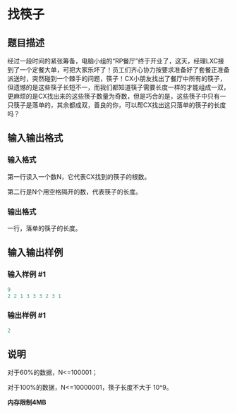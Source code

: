 # 找筷子

## 题目描述

经过一段时间的紧张筹备，电脑小组的“RP餐厅”终于开业了，这天，经理LXC接到了一个定餐大单，可把大家乐坏了！员工们齐心协力按要求准备好了套餐正准备派送时，突然碰到一个棘手的问题，筷子！CX小朋友找出了餐厅中所有的筷子，但遗憾的是这些筷子长短不一，而我们都知道筷子需要长度一样的才能组成一双，更麻烦的是CX找出来的这些筷子数量为奇数，但是巧合的是，这些筷子中只有一只筷子是落单的，其余都成双，善良的你，可以帮CX找出这只落单的筷子的长度吗？

## 输入输出格式

### 输入格式

第一行读入一个数N，它代表CX找到的筷子的根数。

第二行是N个用空格隔开的数，代表筷子的长度。

### 输出格式

一行，落单的筷子的长度。

## 输入输出样例

### 输入样例 #1

```cpp
9
2 2 1 3 3 3 2 3 1

```
### 输出样例 #1

```cpp
2
```


## 说明

对于60%的数据，N<=100001；

对于100%的数据，N<=10000001，筷子长度不大于 10^9。

**内存限制4MB**

